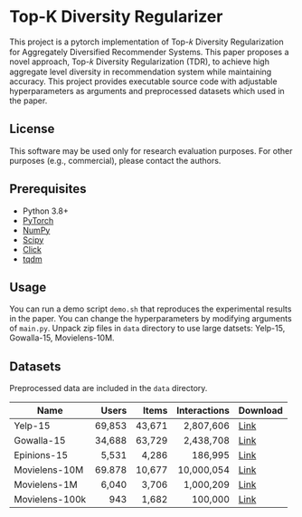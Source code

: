 # Top-K Diversity Regularizer

This project is a pytorch implementation of Top-𝑘 Diversity Regularization for Aggregately Diversified Recommender Systems.
This paper proposes a novel approach, Top-𝑘 Diversity Regularization (TDR), to achieve high aggregate level diversity in recommendation system while maintaining accuracy.
This project provides executable source code with adjustable hyperparameters as arguments and preprocessed datasets which used in the paper.

## License
This software may be used only for research evaluation purposes.
For other purposes (e.g., commercial), please contact the authors.

## Prerequisites

- Python 3.8+
- [PyTorch](https://pytorch.org/)
- [NumPy](https://numpy.org/)
- [Scipy](https://scipy.org)
- [Click](https://click.palletsprojects.com/en/7.x/)
- [tqdm](https://tqdm.github.io/)

## Usage
You can run a demo script `demo.sh` that reproduces the experimental results in the paper.
You can change the hyperparameters by modifying arguments of `main.py`.
Unpack zip files in `data` directory to use large datsets: Yelp-15, Gowalla-15, Movielens-10M.

## Datasets

Preprocessed data are included in the `data` directory.

| Name | Users | Items | Interactions | Download |
| --- | ---: | ---: | ---: | --- |
| Yelp-15 | 69,853 | 43,671 | 2,807,606 | [Link](https://www.yelp.com/dataset) |
| Gowalla-15 | 34,688 | 63,729 | 2,438,708 | [Link](https://snap.stanford.edu/data/loc-gowalla.html) |
| Epinions-15 | 5,531 | 4,286 | 186,995 | [Link](http://www.trustlet.org/downloaded_epinions.html) |
| Movielens-10M | 69.878 | 10,677 | 10,000,054 | [Link](https://grouplens.org/datasets/movielens/1m/) |
| Movielens-1M | 6,040 | 3,706 | 1,000,209 | [Link](https://grouplens.org/datasets/movielens/1m/) |
| Movielens-100k | 943 | 1,682 | 100,000 | [Link](https://grouplens.org/datasets/movielens/100k/) |
